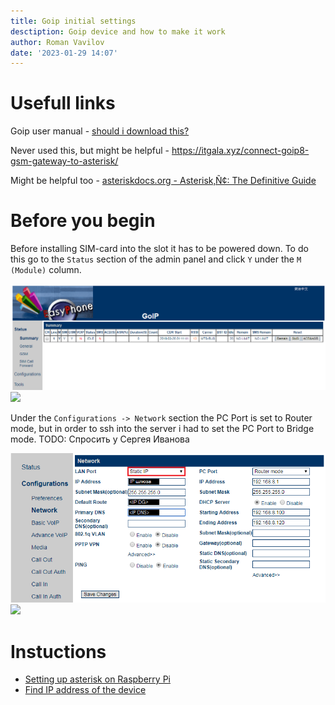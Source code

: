 ```yaml
---
title: Goip initial settings
desctiption: Goip device and how to make it work
author: Roman Vavilov
date: '2023-01-29 14:07'
---
```


# Usefull links

Goip user manual - [should i download this?](http://static.dbltek.com/attachment/7oiqKBomRiiSmrrmnrRiwS77gwbf3zlp/GoIP-Series-User-Manual-V1.pdf)

Never used this, but might be helpful - https://itgala.xyz/connect-goip8-gsm-gateway-to-asterisk/

Might be helpful too - [asteriskdocs.org - Asterisk‚Ñ¢: The Definitive Guide](http://www.asteriskdocs.org/en/3rd_Edition/asterisk-book-html-chunk/index.html)

# Before you begin

Before installing SIM-card into the slot it has to be powered down. To do this go to the `Status` section of the admin panel and click `Y` under the `M (Module)` column.

![](../../public/images/goip/status.PNG)
![](/images/goip/status.png)

Under the `Configurations -> Network` section the PC Port is set to Router mode, but in order to ssh into the server i had to set the PC Port to Bridge mode. TODO: Спросить у Сергея Иванова

![](../../public/images/goip/configurations_network.PNG)
![](/images/goip/configurations_network.png)

# Instuctions

- [Setting up asterisk on Raspberry Pi](./server.md)
- [Find IP address of the device](https://linuxhandbook.com/find-ip-address/)
